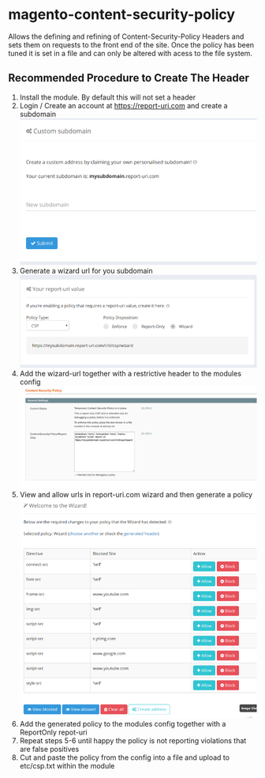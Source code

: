 # magento-content-security-policy

Allows the defining and refining of Content-Security-Policy Headers and sets them on requests to the front end of the site. Once the policy has been tuned it is set in a file and can only be altered with acess to the file system.

## Recommended Procedure to Create The Header

1. Install the module. By default this will not set a header
2. Login / Create an account at https://report-uri.com and create a subdomain
![alt text](screenshots/generating-a-subdomain.png "Generating a Subdomain")
3. Generate a wizard url for you subdomain
![alt text](screenshots/creating-a-wizzard-uri.png "Cretating a Wizard URI in Report-uri.com")
4. Add the wizard-url together with a restrictive header to the modules config
![alt text](screenshots/setting-temp-policy.png "Setting the policy in the model")
5. View and allow urls in report-uri.com wizard and then generate a policy
![alt text](screenshots/using-wizard.png "Using the Wizard in report-uri.com")
6. Add the generated policy to the modules config together with a ReportOnly repot-uri
7. Repeat steps 5-6 until happy the policy is not reporting violations that are false positives
8. Cut and paste the policy from the config into a file and upload to etc/csp.txt within the module
